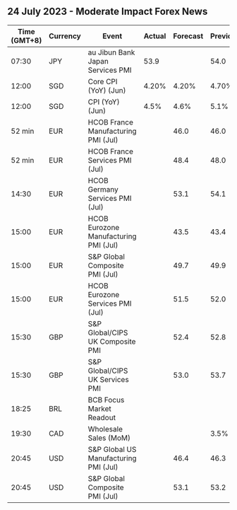 ## 24 July 2023 - Moderate Impact Forex News

| Time (GMT+8) | Currency | Event | Actual | Forecast | Previous |
|------|----------|-------|--------|----------|----------|
| 07:30 | JPY | au Jibun Bank Japan Services PMI | 53.9 |  | 54.0 |
| 12:00 | SGD | Core CPI (YoY) (Jun) | 4.20% | 4.20% | 4.70% |
| 12:00 | SGD | CPI (YoY) (Jun) | 4.5% | 4.6% | 5.1% |
| 52 min | EUR | HCOB France Manufacturing PMI (Jul) |  | 46.0 | 46.0 |
| 52 min | EUR | HCOB France Services PMI (Jul) |  | 48.4 | 48.0 |
| 14:30 | EUR | HCOB Germany Services PMI (Jul) |  | 53.1 | 54.1 |
| 15:00 | EUR | HCOB Eurozone Manufacturing PMI (Jul) |  | 43.5 | 43.4 |
| 15:00 | EUR | S&P Global Composite PMI (Jul) |  | 49.7 | 49.9 |
| 15:00 | EUR | HCOB Eurozone Services PMI (Jul) |  | 51.5 | 52.0 |
| 15:30 | GBP | S&P Global/CIPS UK Composite PMI |  | 52.4 | 52.8 |
| 15:30 | GBP | S&P Global/CIPS UK Services PMI |  | 53.0 | 53.7 |
| 18:25 | BRL | BCB Focus Market Readout |  |  |  |
| 19:30 | CAD | Wholesale Sales (MoM) |  |  | 3.5% |
| 20:45 | USD | S&P Global US Manufacturing PMI (Jul) |  | 46.4 | 46.3 |
| 20:45 | USD | S&P Global Composite PMI (Jul) |  | 53.1 | 53.2 |
